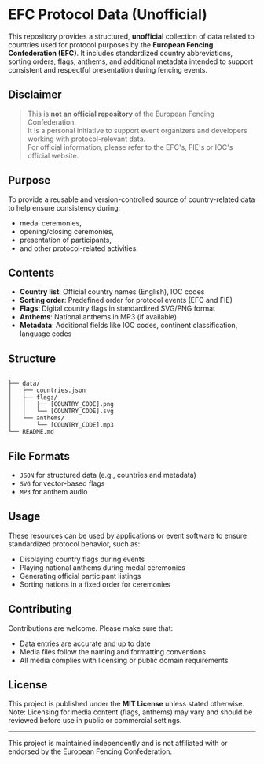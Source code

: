 # EFC Protocol Data (Unofficial)

This repository provides a structured, **unofficial** collection of data related to countries used for protocol purposes by the **European Fencing Confederation (EFC)**. It includes standardized country abbreviations, sorting orders, flags, anthems, and additional metadata intended to support consistent and respectful presentation during fencing events.

## Disclaimer

> This is **not an official repository** of the European Fencing Confederation.  
> It is a personal initiative to support event organizers and developers working with protocol-relevant data.  
> For official information, please refer to the EFC's, FIE's or IOC's official website.

## Purpose

To provide a reusable and version-controlled source of country-related data to help ensure consistency during:

- medal ceremonies,
- opening/closing ceremonies,
- presentation of participants,
- and other protocol-related activities.

## Contents

- **Country list**: Official country names (English), IOC codes
- **Sorting order**: Predefined order for protocol events (EFC and FIE)
- **Flags**: Digital country flags in standardized SVG/PNG format
- **Anthems**: National anthems in MP3 (if available)
- **Metadata**: Additional fields like IOC codes, continent classification, language codes

## Structure

```text
.
├── data/
│   ├── countries.json
│   ├── flags/
│   │   ├── [COUNTRY_CODE].png
│   │   └── [COUNTRY_CODE].svg
│   └── anthems/
│       └── [COUNTRY_CODE].mp3
└── README.md
```

## File Formats

- `JSON` for structured data (e.g., countries and metadata)
- `SVG` for vector-based flags
- `MP3` for anthem audio

## Usage

These resources can be used by applications or event software to ensure standardized protocol behavior, such as:

- Displaying country flags during events
- Playing national anthems during medal ceremonies
- Generating official participant listings
- Sorting nations in a fixed order for ceremonies

## Contributing

Contributions are welcome. Please make sure that:

- Data entries are accurate and up to date
- Media files follow the naming and formatting conventions
- All media complies with licensing or public domain requirements

## License

This project is published under the **MIT License** unless stated otherwise.  
Note: Licensing for media content (flags, anthems) may vary and should be reviewed before use in public or commercial settings.

---

This project is maintained independently and is not affiliated with or endorsed by the European Fencing Confederation.
